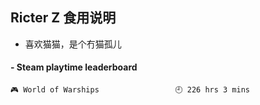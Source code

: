 ## Ricter Z 食用说明
- 喜欢猫猫，是个冇猫孤儿

<!-- steam-box start -->
#### - Steam playtime leaderboard
```text
🎮 World of Warships                 🕘 226 hrs 3 mins
```
<!-- Powered by https://github.com/YouEclipse/steam-box . -->
<!-- steam-box end -->

